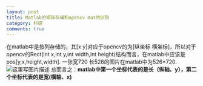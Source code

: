 ```yaml
---
layout: post
title: Matlab的矩阵存储和opencv mat的区别
category: 科研
comments: true
---
```


在matlab中是按列存储的，其[x y]对应于opencv的为[纵坐标 横坐标]，所以对于opencv的Rect(int x,int y,int width,int height)结构而言，在matlab中应该是pos[y,x,height,width].
一张宽720 长526的图片在matlab中为526*720.
![这里写图片描述](http://img.blog.csdn.net/20150507104358624)
总而言之：**matlab中第一个坐标代表的是长（纵轴、y），第二个坐标代表的是宽(横轴、x)**